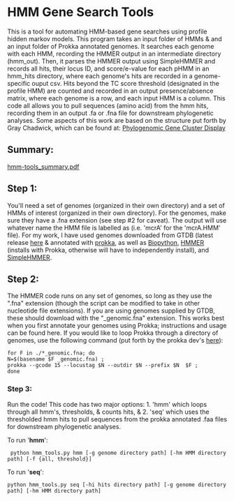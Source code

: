 # HMM Gene Search Tools
This is a tool for automating HMM-based gene searches using profile hidden markov models. This program takes an input folder of HMMs & and an input folder of Prokka annotated genomes. It searches each genome with each HMM, recording the HMMER output in an intermediate directory (hmm_out). Then, it parses the HMMER output using SimpleHMMER and records all hits, their locus ID, and score/e-value for each pHMM in an hmm_hits directory, where each genome's hits are recorded in a genome-specific ouput csv. Hits beyond the TC score threshold (designated in the profile HMM) are counted and recorded in an output presence/absence matrix, where each genome is a row, and each input HMM is a column. This code all allows you to pull sequences (amino acid) from the hmm hits, recording them in an output .fa or .fna file for downstream phylogenetic analyses.
Some aspects of this work are based on the structure put forth by Gray Chadwick, which can be found at: [Phylogenomic Gene Cluster Display](https://github.com/gchadwick/phylogenomic_gene_cluster_display) 

## Summary: 
[hmm-tools_summary.pdf](https://github.com/user-attachments/files/15809243/hmm-tools_summary.pdf)

## Step 1: 
You'll need a set of genomes (organized in their own directory) and a set of HMMs of interest (organized in their own directory). For the genomes, make sure they have a .fna extension (see step #2 for caveat). The output will use whatever name the HMM file is labelled as (i.e. 'mcrA' for the 'mcrA.HMM' file). For my work, I have used genomes downloaded from GTDB (latest release [here](https://data.gtdb.ecogenomic.org/releases/) & annotated with [prokka](https://github.com/tseemann/prokka), as well as [Biopython](https://biopython.org/), [HMMER](http://hmmer.org/documentation.html) (installs with Prokka, otherwise will have to independently install), and [SimpleHMMER](https://github.com/minillinim/SimpleHMMER/tree/master).

## Step 2: 
The HMMER code runs on any set of genomes, so long as they use the ".fna" extension (though the script can be modified to take in other nucleotide file extensions). If you are using genomes supplied by GTDB, these should download with the "_genomic.fna" extension. This works best when you first annotate your genomes using Prokka; instructions and usage can be found here. If you would like to loop Prokka through a directory of genomes, use the following command (put forth by the prokka dev's [here](https://github.com/tseemann/prokka/issues/187)): 



    for F in ./*_genomic.fna; do  
    N=$(basename $F _genomic.fna) ;   
    prokka --gcode 15 --locustag $N --outdir $N --prefix $N  $F ; 
    done  
    


### Step 3: 
Run the code! This code has two major options: 1. 'hmm' which loops through all hmm's, thresholds, & counts hits, & 2. 'seq' which uses the thresholded hmm hits to pull sequences from the prokka annotated .faa files for downstream phylogenetic analyses. 

To run '**hmm**':

`` 
python hmm_tools.py hmm [-g genome directory path] [-hm HMM directory path] [-f {all, threshold}]
``



To run '**seq**':

``
python hmm_tools.py seq [-hi hits directory path] [-g genome directory path] [-hm HMM directory path]
``
